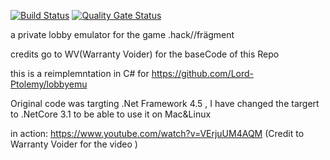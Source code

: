 [![Build Status](https://travis-ci.com/Zackmon/FragmentServer_netCore.svg?branch=master)](https://travis-ci.com/Zackmon/FragmentServer_netCore)
[![Quality Gate Status](https://sonarcloud.io/api/project_badges/measure?project=Zackmon_FragmentServer_netCore&metric=alert_status)](https://sonarcloud.io/dashboard?id=Zackmon_FragmentServer_netCore)

a private lobby emulator for the game .hack//frägment

credits go to WV(Warranty Voider) for the baseCode of this Repo 

this is a reimplemntation in C# for  https://github.com/Lord-Ptolemy/lobbyemu

Original code was targting .Net Framework 4.5 , I have changed the targert to .NetCore 3.1 to be able to use it on Mac&Linux

in action: https://www.youtube.com/watch?v=VErjuUM4AQM (Credit to Warranty Voider for the video )

